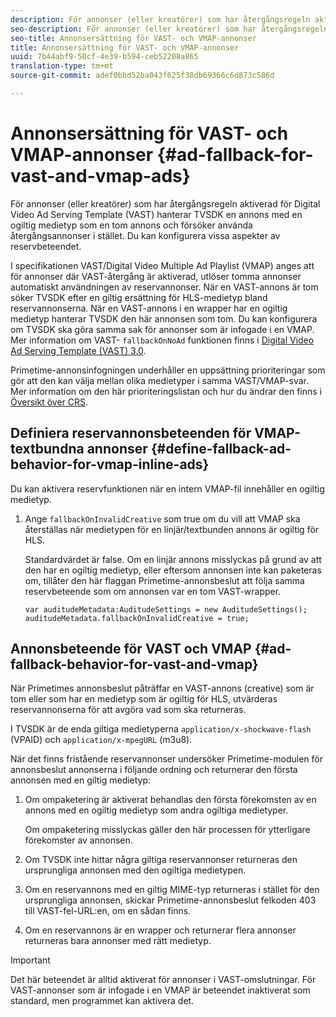 ```yaml
---
description: För annonser (eller kreatörer) som har återgångsregeln aktiverad för Digital Video Ad Serving Template (VAST) hanterar TVSDK en annons med en ogiltig medietyp som en tom annons och försöker använda återgångsannonser i stället. Du kan konfigurera vissa aspekter av reservbeteendet.
seo-description: För annonser (eller kreatörer) som har återgångsregeln aktiverad för Digital Video Ad Serving Template (VAST) hanterar TVSDK en annons med en ogiltig medietyp som en tom annons och försöker använda återgångsannonser i stället. Du kan konfigurera vissa aspekter av reservbeteendet.
seo-title: Annonsersättning för VAST- och VMAP-annonser
title: Annonsersättning för VAST- och VMAP-annonser
uuid: 7b44abf9-50cf-4e39-b594-ceb52208a865
translation-type: tm+mt
source-git-commit: adef0bbd52ba043f625f38db69366c6d873c586d

---
```



# Annonsersättning för VAST- och VMAP-annonser {#ad-fallback-for-vast-and-vmap-ads}

För annonser (eller kreatörer) som har återgångsregeln aktiverad för Digital Video Ad Serving Template (VAST) hanterar TVSDK en annons med en ogiltig medietyp som en tom annons och försöker använda återgångsannonser i stället. Du kan konfigurera vissa aspekter av reservbeteendet.

I specifikationen VAST/Digital Video Multiple Ad Playlist (VMAP) anges att för annonser där VAST-återgång är aktiverad, utlöser tomma annonser automatiskt användningen av reservannonser. När en VAST-annons är tom söker TVSDK efter en giltig ersättning för HLS-medietyp bland reservannonserna. När en VAST-annons i en wrapper har en ogiltig medietyp hanterar TVSDK den här annonsen som tom. Du kan konfigurera om TVSDK ska göra samma sak för annonser som är infogade i en VMAP. Mer information om VAST- `fallbackOnNoAd` funktionen finns i [Digital Video Ad Serving Template (VAST) 3.0](https://www.iab.net/guidelines/508676/digitalvideo/vsuite/vast).

Primetime-annonsinfogningen underhåller en uppsättning prioriteringar som gör att den kan välja mellan olika medietyper i samma VAST/VMAP-svar. Mer information om den här prioriteringslistan och hur du ändrar den finns i [Översikt över CRS](../../../../dynamic-ad-insertion/creative-repackaging-service/crs-overview.md).

## Definiera reservannonsbeteenden för VMAP-textbundna annonser {#define-fallback-ad-behavior-for-vmap-inline-ads}

Du kan aktivera reservfunktionen när en intern VMAP-fil innehåller en ogiltig medietyp.

1. Ange `fallbackOnInvalidCreative` som true om du vill att VMAP ska återställas när medietypen för en linjär/textbunden annons är ogiltig för HLS.

   Standardvärdet är false. Om en linjär annons misslyckas på grund av att den har en ogiltig medietyp, eller eftersom annonsen inte kan paketeras om, tillåter den här flaggan Primetime-annonsbeslut att följa samma reservbeteende som om annonsen var en tom VAST-wrapper.

   ```
   var auditudeMetadata:AuditudeSettings = new AuditudeSettings(); 
   auditudeMetadata.fallbackOnInvalidCreative = true;
   ```

## Annonsbeteende för VAST och VMAP {#ad-fallback-behavior-for-vast-and-vmap}

När Primetimes annonsbeslut påträffar en VAST-annons (creative) som är tom eller som har en medietyp som är ogiltig för HLS, utvärderas reservannonserna för att avgöra vad som ska returneras.

<!--<a id="section_9F60AF00CE9645848EAAF8C06A9E426B"></a>-->

I TVSDK är de enda giltiga medietyperna `application/x-shockwave-flash` (VPAID) och `application/x-mpegURL` (m3u8).

När det finns fristående reservannonser undersöker Primetime-modulen för annonsbeslut annonserna i följande ordning och returnerar den första annonsen med en giltig medietyp:

1. Om ompaketering är aktiverat behandlas den första förekomsten av en annons med en ogiltig medietyp som andra ogiltiga medietyper.

   Om ompaketering misslyckas gäller den här processen för ytterligare förekomster av annonsen.
1. Om TVSDK inte hittar några giltiga reservannonser returneras den ursprungliga annonsen med den ogiltiga medietypen.
1. Om en reservannons med en giltig MIME-typ returneras i stället för den ursprungliga annonsen, skickar Primetime-annonsbeslut felkoden 403 till VAST-fel-URL:en, om en sådan finns.
1. Om en reservannons är en wrapper och returnerar flera annonser returneras bara annonser med rätt medietyp.

>[!IMPORTANT]
>
>Det här beteendet är alltid aktiverat för annonser i VAST-omslutningar. För VAST-annonser som är infogade i en VMAP är beteendet inaktiverat som standard, men programmet kan aktivera det.